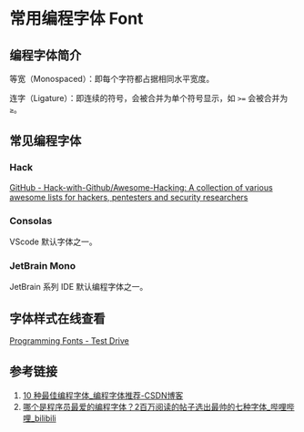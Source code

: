 # 常用编程字体 Font


## 编程字体简介


等宽（Monospaced）：即每个字符都占据相同水平宽度。

连字（Ligature）：即连续的符号，会被合并为单个符号显示，如 `>=` 会被合并为 `≥`。

## 常见编程字体

### Hack

[GitHub - Hack-with-Github/Awesome-Hacking: A collection of various awesome lists for hackers, pentesters and security researchers](https://github.com/Hack-with-Github/Awesome-Hacking)
### Consolas

VScode 默认字体之一。

### JetBrain Mono

JetBrain 系列 IDE 默认编程字体之一。

## 字体样式在线查看

[Programming Fonts - Test Drive](https://www.programmingfonts.org/)

## 参考链接

1. [10 种最佳编程字体\_编程字体推荐-CSDN博客](https://blog.csdn.net/2401_82584055/article/details/139967673)
2. [哪个是程序员最爱的编程字体？2百万阅读的帖子选出最帅的七种字体\_哔哩哔哩\_bilibili](https://www.bilibili.com/video/BV1ww411h7iD/?vd_source=31f9517734e43a6c180d5d1d56a5e162)